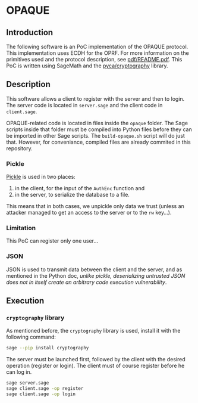# OPAQUE

## Introduction

The following software is an PoC implementation of the OPAQUE protocol. This implementation uses ECDH for the OPRF. For more information on the primitives used and the protocol description, see [pdf/README.pdf](pdf/README.pdf). This PoC is written using SageMath and the [pyca/cryptography](https://github.com/pyca/cryptography) library.

## Description

This software allows a client to register with the server and then to login. The server code is located in `server.sage` and the client code in `client.sage`.

OPAQUE-related code is located in files inside the `opaque` folder. The Sage scripts inside that folder must be compiled into Python files before they can be imported in other Sage scripts. The `build-opaque.sh` script will do just that. However, for conveniance, compiled files are already commited in this repository.

### Pickle

[Pickle](https://docs.python.org/3/library/pickle.html) is used in two places:

1. in the client, for the input of the `AuthEnc` function and
2. in the server, to serialize the database to a file.

This means that in both cases, we unpickle only data we trust (unless an attacker managed to get an access to the server or to the `rw` key…).

### Limitation

This PoC can register only one user…

### JSON

JSON is used to transmit data between the client and the server, and as mentioned in the Python doc, *unlike pickle, deserializing untrusted JSON does not in itself create an arbitrary code execution vulnerability*.

## Execution

### `cryptography` library

As mentioned before, the `cryptography` library is used, install it with the following command:

```sh
sage --pip install cryptography
```

The server must be launched first, followed by the client with the desired operation (register or login). The client must of course register before he can log in.

```sh
sage server.sage
sage client.sage -op register
sage client.sage -op login
```
